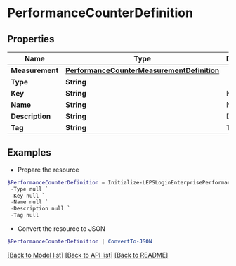 # PerformanceCounterDefinition
## Properties

Name | Type | Description | Notes
------------ | ------------- | ------------- | -------------
**Measurement** | [**PerformanceCounterMeasurementDefinition**](PerformanceCounterMeasurementDefinition.md) |  | [optional] 
**Type** | **String** |  | 
**Key** | **String** | Key | [optional] 
**Name** | **String** | Name | [optional] 
**Description** | **String** | Description | [optional] 
**Tag** | **String** | Tag | [optional] 

## Examples

- Prepare the resource
```powershell
$PerformanceCounterDefinition = Initialize-LEPSLoginEnterprisePerformanceCounterDefinition  -Measurement null `
 -Type null `
 -Key null `
 -Name null `
 -Description null `
 -Tag null
```

- Convert the resource to JSON
```powershell
$PerformanceCounterDefinition | ConvertTo-JSON
```

[[Back to Model list]](../README.md#documentation-for-models) [[Back to API list]](../README.md#documentation-for-api-endpoints) [[Back to README]](../README.md)

